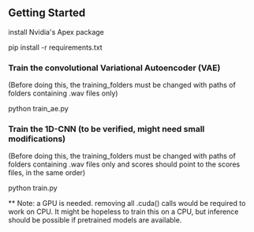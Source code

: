 
## Getting Started

install Nvidia's Apex package

pip install -r requirements.txt

### Train the convolutional Variational Autoencoder (VAE) 
(Before doing this, the training_folders must be changed with paths of folders containing .wav files only)

python train_ae.py

### Train the 1D-CNN (to be verified, might need small modifications)
(Before doing this, the training_folders must be changed with paths of folders containing .wav files only and scores should point to the scores files, in the same order)

python train.py


** Note: a GPU is needed. removing all .cuda() calls would be required to work on CPU. It might be hopeless to train this on a CPU, but inference should be possible if pretrained models are available.

